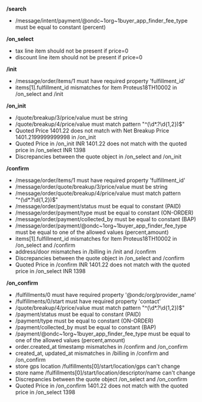 **/search**
- /message/intent/payment/@ondc~1org~1buyer_app_finder_fee_type must be equal to constant (percent)

**/on_select**
- tax line item should not be present if price=0
- discount line item should not be present if price=0

**/init**
- /message/order/items/1 must have required property 'fulfillment_id'
- items[1].fulfillment_id mismatches for Item Proteus18TH10002 in /on_select and /init

**/on_init**
- /quote/breakup/3/price/value must be string
- /quote/breakup/4/price/value must match pattern "^(\d*.?\d{1,2})$"
- Quoted Price 1401.22 does not match with Net Breakup Price 1401.2199999999998 in /on_init
- Quoted Price in /on_init INR 1401.22 does not match with the quoted price in /on_select INR 1398
- Discrepancies between the quote object in /on_select and /on_init

**/confirm**
- /message/order/items/1 must have required property 'fulfillment_id'
- /message/order/quote/breakup/3/price/value must be string
- /message/order/quote/breakup/4/price/value must match pattern "^(\d*.?\d{1,2})$"
- /message/order/payment/status must be equal to constant (PAID)
- /message/order/payment/type must be equal to constant (ON-ORDER)
- /message/order/payment/collected_by must be equal to constant (BAP)
- /message/order/payment/@ondc~1org~1buyer_app_finder_fee_type must be equal to one of the allowed values (percent,amount)
- items[1].fulfillment_id mismatches for Item Proteus18TH10002 in /on_select and /confirm
- address/door mismatches in /billing in /init and /confirm
- Discrepancies between the quote object in /on_select and /confirm
- Quoted Price in /confirm INR 1401.22 does not match with the quoted price in /on_select INR 1398

**/on_confirm**
- /fulfillments/0 must have required property '@ondc/org/provider_name'
- /fulfillments/0/start must have required property 'contact'
- /quote/breakup/4/price/value must match pattern "^(\d*.?\d{1,2})$"
- /payment/status must be equal to constant (PAID)
- /payment/type must be equal to constant (ON-ORDER)
- /payment/collected_by must be equal to constant (BAP)
- /payment/@ondc~1org~1buyer_app_finder_fee_type must be equal to one of the allowed values (percent,amount)
- order.created_at timestamp mismatches in /confirm and /on_confirm
- created_at, updated_at mismatches in /billing in /confirm and /on_confirm
- store gps location /fulfillments[0]/start/location/gps can't change
- store name  /fulfillments[0]/start/location/descriptor/name can't change
- Discrepancies between the quote object /on_select and /on_confirm
- Quoted Price in /on_confirm 1401.22 does not match with the quoted price in /on_select 1398

